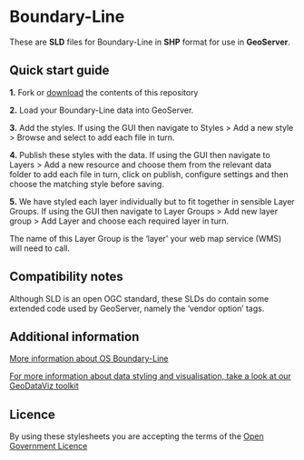 # Boundary-Line

These are **SLD** files for Boundary-Line in **SHP** format for use in **GeoServer**.

## Quick start guide

**1.**  Fork or [download](https://github.com/OrdnanceSurvey/Boundary-Line-stylesheets/archive/master.zip) the contents of this repository

**2.**  Load your Boundary-Line data into GeoServer.

**3.**  Add the styles. If using the GUI then navigate to Styles > Add a new style > Browse and select to add each file in turn.

**4.**  Publish these styles with the data. If using the GUI then navigate to Layers > Add a new resource and choose them from the relevant data folder to add each file in turn, click on publish, configure settings and then choose the matching style before saving.

**5.**  We have styled each layer individually but to fit together in sensible Layer Groups. If using the GUI then navigate to Layer Groups > Add new layer group > Add Layer and choose each required layer in turn.

The name of this Layer Group is the ‘layer’ your web map service (WMS) will need to call.

## Compatibility notes

Although SLD is an open OGC standard, these SLDs do contain some extended code used by GeoServer, namely the ‘vendor option’ tags.

## Additional information

[More information about OS Boundary-Line](https://www.ordnancesurvey.co.uk/business-government/products/boundaryline)

[For more information about data styling and visualisation, take a look at our GeoDataViz toolkit](https://github.com/OrdnanceSurvey/GeoDataViz-Toolkit)

## Licence

By using these stylesheets you are accepting the terms of the [Open Government Licence](http://www.nationalarchives.gov.uk/doc/open-government-licence/)
